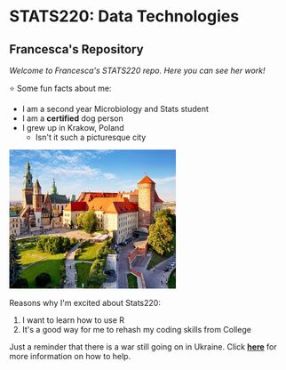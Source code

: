 # STATS220: Data Technologies
## Francesca's Repository

*Welcome to Francesca's STATS220 repo. Here you can see her work!*

⭐ Some fun facts about me: 
- I am a second year Microbiology and Stats student
- I am a **certified** dog person
- I grew up in Krakow, Poland 
     - Isn't it such a picturesque city
      
<img src="https://github.com/francescamd/stats220/blob/main/Krakow.jpg" width="300" height="250">

Reasons why I'm excited about Stats220:
1. I want to learn how to use R
2. It's a good way for me to rehash my coding skills from College

Just a reminder that there is a war still going on in Ukraine. Click **[here](https://unrefugees.org.nz/)** for more information on how to help.
